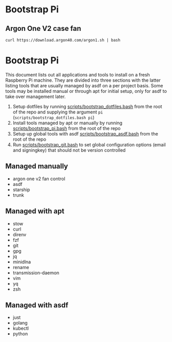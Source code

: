 # Bootstrap Pi

## Argon One V2 case fan

`curl https://download.argon40.com/argon1.sh | bash`

# Bootstrap Pi

This document lists out all applications and tools to install on a fresh Raspberry Pi machine. They are divided into three sections with the latter listing tools that are usually managed by asdf on a per project basis. Some tools may be installed manual or through apt for initial setup, only for asdf to take over management later.

1. Setup dotfiles by running [scripts/bootstrap_dotfiles.bash](../scripts/bootstrap_dotfiles.bash) from the root of the repo and supplying the argument `pi` (`scripts/bootstrap_dotfiles.bash pi`)
2. Install tools managed by apt or manually by running [scripts/bootstrap_pi.bash](../scripts/bootstrap_pi.bash) from the root of the repo
3. Setup up global tools with asdf [scripts/bootstrap_asdf.bash](../scripts/bootstrap_asdf.bash) from the root of the repo
4. Run [scripts/bootstrap_git.bash](../scripts/bootstrap_git.bash) to set global configuration options (email and signingkey) that should not be version controlled

## Managed manually

- argon one v2 fan control
- asdf
- starship
- trunk

## Managed with apt

- stow
- curl
- direnv
- fzf
- git
- gpg
- jq
- minidlna
- rename
- transmission-daemon
- vim
- yq
- zsh

## Managed with asdf

- just
- golang
- kubectl
- python
